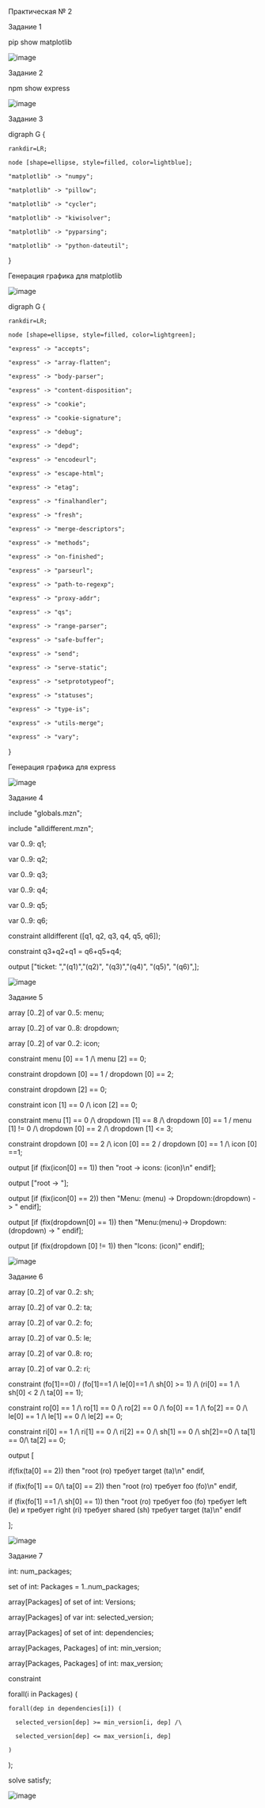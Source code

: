 Практическая № 2

Задание 1

pip show matplotlib

![image](https://github.com/user-attachments/assets/95e71642-e462-4cb8-8d48-aa2d2082d135)


Задание 2

npm show express

![image](https://github.com/user-attachments/assets/6ffea599-f14b-4d81-9c53-ee1802d158bc)



Задание 3


digraph G {

    rankdir=LR;

    node [shape=ellipse, style=filled, color=lightblue];

    "matplotlib" -> "numpy";
    
    "matplotlib" -> "pillow";
    
    "matplotlib" -> "cycler";
    
    "matplotlib" -> "kiwisolver";
    
    "matplotlib" -> "pyparsing";
    
    "matplotlib" -> "python-dateutil";

}

Генерация графика для matplotlib

![image](https://github.com/user-attachments/assets/a280198b-660d-4dee-b47e-491336f2efef)


digraph G {

    rankdir=LR;
    
    node [shape=ellipse, style=filled, color=lightgreen];

    "express" -> "accepts";
    
    "express" -> "array-flatten";
    
    "express" -> "body-parser";
    
    "express" -> "content-disposition";
    
    "express" -> "cookie";
    
    "express" -> "cookie-signature";
    
    "express" -> "debug";
    
    "express" -> "depd";
    
    "express" -> "encodeurl";
    
    "express" -> "escape-html";
    
    "express" -> "etag";
    
    "express" -> "finalhandler";
    
    "express" -> "fresh";
    
    "express" -> "merge-descriptors";
    
    "express" -> "methods";
    
    "express" -> "on-finished";
    
    "express" -> "parseurl";
    
    "express" -> "path-to-regexp";
    
    "express" -> "proxy-addr";
    
    "express" -> "qs";
    
    "express" -> "range-parser";
    
    "express" -> "safe-buffer";
    
    "express" -> "send";
    
    "express" -> "serve-static";
    
    "express" -> "setprototypeof";
    
    "express" -> "statuses";
    
    "express" -> "type-is";
    
    "express" -> "utils-merge";
    
    "express" -> "vary";

}



Генерация графика для express


![image](https://github.com/user-attachments/assets/4a23d185-2589-4b73-93dc-eb0af2b5a567)


Задание 4

include "globals.mzn";

include "alldifferent.mzn";

var 0..9: q1;

var 0..9: q2;

var 0..9: q3;

var 0..9: q4;

var 0..9: q5;

var 0..9: q6;

constraint alldifferent ([q1, q2, q3, q4, q5, q6]);

constraint q3+q2+q1 = q6+q5+q4;

output ["ticket: ","\(q1)","\(q2)", "\(q3)","\(q4)", "\(q5)", "\(q6)",];

![image](https://github.com/user-attachments/assets/984a8739-6769-4b6e-b133-fd8f1f23a148)


Задание 5

array [0..2] of var 0..5: menu;

array [0..2] of var 0..8: dropdown;

array [0..2] of var 0..2: icon;

constraint menu [0] == 1 /\ menu [2] == 0;

constraint dropdown [0] == 1 \/ dropdown [0] == 2;

constraint dropdown [2] == 0;

constraint icon [1] == 0 /\ icon [2] == 0;

constraint menu [1] == 0 /\ dropdown [1] == 8 /\ dropdown [0] == 1 \/ menu [1] != 0  /\ dropdown [0] == 2 /\ dropdown [1] <= 3;

constraint dropdown [0] == 2 /\ icon [0] == 2 \/ dropdown [0] == 1 /\ icon [0] ==1;

output [if (fix(icon[0] == 1)) then "root -> icons: \(icon)\n" endif];

output ["root -> "];

output [if (fix(icon[0] == 2)) then "Menu: \(menu) -> Dropdown:\(dropdown) -> " endif];

output [if (fix(dropdown[0] == 1)) then "Menu:\(menu)-> Dropdown:\(dropdown) -> " endif];

output [if (fix(dropdown [0] != 1)) then "Icons: \(icon)" endif];

![image](https://github.com/user-attachments/assets/5a2b410c-588f-45d0-a8ad-b0b7c08d0075)


Задание 6

array [0..2] of var 0..2: sh;

array [0..2] of var 0..2: ta;

array [0..2] of var 0..2: fo;

array [0..2] of var 0..5: le;

array [0..2] of var 0..8: ro;

array [0..2] of var 0..2: ri;

constraint (fo[1]==0) \/ (fo[1]==1 /\ le[0]==1 /\ sh[0] >= 1) /\ (ri[0] == 1 /\ sh[0] < 2 /\ ta[0] == 1);

constraint ro[0] == 1 /\ ro[1] == 0 /\ ro[2] == 0 /\ fo[0] == 1 /\ fo[2] == 0 /\ le[0] == 1 /\ le[1] == 0 /\ le[2] == 0;

constraint ri[0] == 1 /\ ri[1] == 0 /\ ri[2] == 0 /\ sh[1] == 0 /\ sh[2]==0 /\ ta[1] == 0/\ ta[2] == 0;

output [

  if(fix(ta[0] == 2)) then "root \(ro) требует target \(ta)\n" endif,
  
  if (fix(fo[1] == 0/\ ta[0] == 2)) then "root \(ro) требует foo \(fo)\n" endif,
  
  if (fix(fo[1] ==1 /\ sh[0] == 1)) then "root \(ro) требует foo \(fo) требует left \(le) и требует right \(ri) требует shared \(sh) требует target \(ta)\n" endif

  ];

![image](https://github.com/user-attachments/assets/bd9b00db-80bb-4254-afc9-67f8dfdd3185)


Задание 7

int: num_packages;

set of int: Packages = 1..num_packages;

array[Packages] of set of int: Versions;

array[Packages] of var int: selected_version;

array[Packages] of set of int: dependencies;

array[Packages, Packages] of int: min_version;

array[Packages, Packages] of int: max_version;

constraint
  
  forall(i in Packages) (
  
    forall(dep in dependencies[i]) (
    
      selected_version[dep] >= min_version[i, dep] /\
      
      selected_version[dep] <= max_version[i, dep]
    
    )
  
  );

solve satisfy;

![image](https://github.com/user-attachments/assets/8498d5ef-5939-45d9-befc-3872abdea283)

